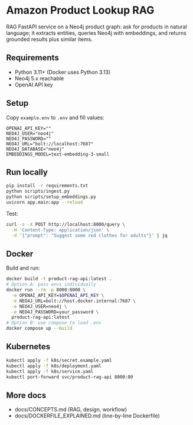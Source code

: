 # Amazon Product Lookup RAG

RAG FastAPI service on a Neo4j product graph: ask for products in natural language; it extracts entities, queries Neo4j with embeddings, and returns grounded results plus similar items.

## Requirements

- Python 3.11+ (Docker uses Python 3.13)
- Neo4j 5.x reachable
- OpenAI API key

## Setup

Copy `example.env` to `.env` and fill values:

```env
OPENAI_API_KEY=""
NEO4J_USER="neo4j"
NEO4J_PASSWORD=""
NEO4J_URL="bolt://localhost:7687"
NEO4J_DATABASE="neo4j"
EMBEDDINGS_MODEL=text-embedding-3-small
```

## Run locally

```bash
pip install -r requirements.txt
python scripts/ingest.py
python scripts/setup_embeddings.py
uvicorn app.main:app --reload
```

Test:

```bash
curl -s -X POST http://localhost:8000/query \
  -H 'Content-Type: application/json' \
  -d '{"prompt": "Suggest some red clothes for adults"}' | jq
```

## Docker

Build and run:

```bash
docker build -t product-rag-api:latest .
# Option A: pass envs individually
docker run --rm -p 8000:8000 \
  -e OPENAI_API_KEY=$OPENAI_API_KEY \
  -e NEO4J_URL=bolt://host.docker.internal:7687 \
  -e NEO4J_USER=neo4j \
  -e NEO4J_PASSWORD=your_password \
  product-rag-api:latest
# Option B: use compose to load .env
docker compose up --build
```

## Kubernetes

```bash
kubectl apply -f k8s/secret.example.yaml
kubectl apply -f k8s/deployment.yaml
kubectl apply -f k8s/service.yaml
kubectl port-forward svc/product-rag-api 8000:80
```

## More docs

- docs/CONCEPTS.md (RAG, design, workflow)
- docs/DOCKERFILE_EXPLAINED.md (line-by-line Dockerfile)


